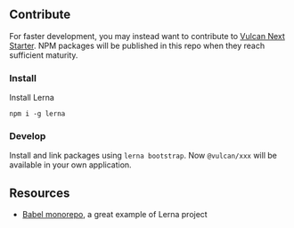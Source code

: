 ## Contribute

For faster development, you may instead want to contribute to [Vulcan Next Starter](https://github.com/VulcanJS/vulcan-next-starter/issues/1). NPM packages will be published in this repo when they reach sufficient maturity.

### Install

Install Lerna

```
npm i -g lerna
```

### Develop

Install and link packages using `lerna bootstrap`. Now `@vulcan/xxx` will be available in your own application.

## Resources

- [Babel monorepo](https://github.com/babel/babel), a great example of Lerna project
